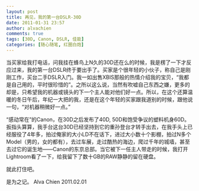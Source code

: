 ```yaml
---
layout: post
title: 再见，我的第一台DSLR-30D
date: 2011-01-31 23:57
author: alvachien
comments: true
tags: [30D, Canon, DSLR, 佳能]
categories: [随心随笔, 红圈白炮]
---
```

当买家给我打电话，问我挂在蜂鸟上N久的30D还在么的时候，我是楞了一下才反应过来，我的第一台DSLR终于要出手了。买家是个很年轻的小伙子，称自己是刚刚工作，买台二手DSLR入门。我一如出售XBIS那般的热情介绍我的宝贝，“我都是自己用的，平时很珍惜的”。之所以这么说，当然有吹嘘自己东西之嫌，更多的却是，只希望我的机器或镜头的下一个主人能对他们好一点。所以，在这个还算温暖的冬日午后，年纪一大把的我，还是在这个年轻的买家跟我道别的时候，跟他说一句，“对机器稍微好一点。”

“感动常在”的Canon，在30D之后发布了40D, 50D和饱受争议的塑料机身60D。扳指头算算，我手台这台30D已经坚持到它的重孙登台才转手出去，在我手头上已经服役了4年多，拍过俺家的大小LD不在话下，进过大小数十个影棚，拍过N多个Model（男的，女的都有），去过车展，走过酷热的海边，爬过千年的城墙，甚至去过它的诞生地——Canon的东京总部。当它被下一任主人带走的时候，我打开Lightroom看了一下，给我留下了数十GB的RAW静静的留在硬盘。

就此打住吧。

是为之记。
Alva Chien
2011.02.01
